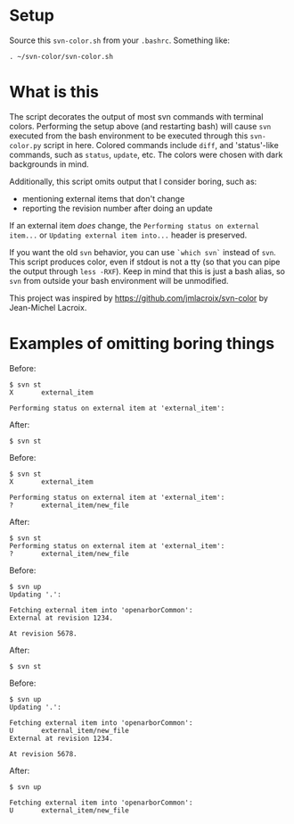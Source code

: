 Setup
====

Source this `svn-color.sh` from your `.bashrc`. Something like:

    . ~/svn-color/svn-color.sh


What is this
============

The script decorates the output of most svn commands with terminal colors.
Performing the setup above (and restarting bash) will cause `svn` executed from the bash environment to be executed through this `svn-color.py` script in here.
Colored commands include `diff`, and 'status'-like commands, such as `status`, `update`, etc.
The colors were chosen with dark backgrounds in mind.

Additionally, this script omits output that I consider boring, such as:

* mentioning external items that don't change
* reporting the revision number after doing an update

If an external item *does* change, the `Performing status on external item...` or `Updating external item into...` header is preserved.

If you want the old `svn` behavior, you can use `` `which svn` `` instead of `svn`.
This script produces color, even if stdout is not a tty (so that you can pipe the output through `less -RXF`).
Keep in mind that this is just a bash alias, so `svn` from outside your bash environment will be unmodified.

This project was inspired by https://github.com/jmlacroix/svn-color by Jean-Michel Lacroix.


Examples of omitting boring things
==================================

Before:

    $ svn st
    X       external_item
    
    Performing status on external item at 'external_item':

After:

    $ svn st

Before:

    $ svn st
    X       external_item
    
    Performing status on external item at 'external_item':
    ?       external_item/new_file

After:

    $ svn st
    Performing status on external item at 'external_item':
    ?       external_item/new_file

Before:

    $ svn up
    Updating '.':
    
    Fetching external item into 'openarborCommon':
    External at revision 1234.
    
    At revision 5678.

After:

    $ svn st

Before:

    $ svn up
    Updating '.':
    
    Fetching external item into 'openarborCommon':
    U       external_item/new_file
    External at revision 1234.
    
    At revision 5678.

After:

    $ svn up
    
    Fetching external item into 'openarborCommon':
    U       external_item/new_file

